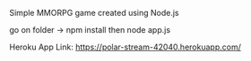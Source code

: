 Simple MMORPG game created using Node.js

go on folder -> npm install
then node app.js

Heroku App Link:
https://polar-stream-42040.herokuapp.com/
